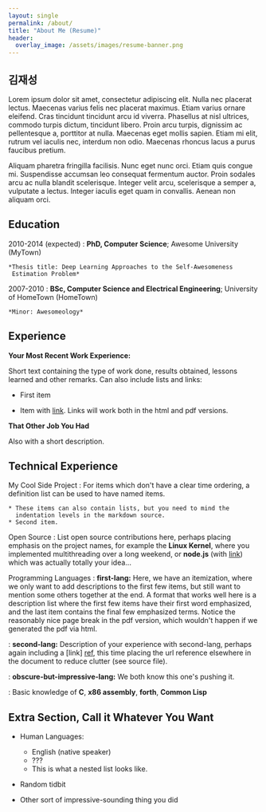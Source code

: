 ```yaml
---
layout: single
permalink: /about/
title: "About Me (Resume)"
header:
  overlay_image: /assets/images/resume-banner.png
---
```


김재성
---------

Lorem ipsum dolor sit amet, consectetur adipiscing elit. Nulla nec placerat lectus. Maecenas varius felis nec placerat maximus. Etiam varius ornare eleifend. Cras tincidunt tincidunt arcu id viverra. Phasellus at nisl ultrices, commodo turpis dictum, tincidunt libero. Proin arcu turpis, dignissim ac pellentesque a, porttitor at nulla. Maecenas eget mollis sapien. Etiam mi elit, rutrum vel iaculis nec, interdum non odio. Maecenas rhoncus lacus a purus faucibus pretium.

Aliquam pharetra fringilla facilisis. Nunc eget nunc orci. Etiam quis congue mi. Suspendisse accumsan leo consequat fermentum auctor. Proin sodales arcu ac nulla blandit scelerisque. Integer velit arcu, scelerisque a semper a, vulputate a lectus. Integer iaculis eget quam in convallis. Aenean non aliquam orci.

Education
---------

2010-2014 (expected)
:   **PhD, Computer Science**; Awesome University (MyTown)

    *Thesis title: Deep Learning Approaches to the Self-Awesomeness
     Estimation Problem*

2007-2010
:   **BSc, Computer Science and Electrical Engineering**; University of
    HomeTown (HomeTown)

    *Minor: Awesomeology*

Experience
----------

**Your Most Recent Work Experience:**

Short text containing the type of work done, results obtained,
lessons learned and other remarks. Can also include lists and
links:

* First item

* Item with [link](http://www.example.com). Links will work both in
  the html and pdf versions.

**That Other Job You Had**

Also with a short description.

Technical Experience
--------------------

My Cool Side Project
:   For items which don't have a clear time ordering, a definition
    list can be used to have named items.

    * These items can also contain lists, but you need to mind the
      indentation levels in the markdown source.
    * Second item.

Open Source
:   List open source contributions here, perhaps placing emphasis on
    the project names, for example the **Linux Kernel**, where you
    implemented multithreading over a long weekend, or **node.js**
    (with [link](http://nodejs.org)) which was actually totally
    your idea...

Programming Languages
:   **first-lang:** Here, we have an itemization, where we only want
    to add descriptions to the first few items, but still want to
    mention some others together at the end. A format that works well
    here is a description list where the first few items have their
    first word emphasized, and the last item contains the final few
    emphasized terms. Notice the reasonably nice page break in the pdf
    version, which wouldn't happen if we generated the pdf via html.

:   **second-lang:** Description of your experience with second-lang,
    perhaps again including a [link] [ref], this time placing the url
    reference elsewhere in the document to reduce clutter (see source
    file). 

:   **obscure-but-impressive-lang:** We both know this one's pushing
    it.

:   Basic knowledge of **C**, **x86 assembly**, **forth**, **Common Lisp**

[ref]: https://github.com/githubuser/superlongprojectname

Extra Section, Call it Whatever You Want
----------------------------------------

* Human Languages:

     * English (native speaker)
     * ???
     * This is what a nested list looks like.

* Random tidbit

* Other sort of impressive-sounding thing you did